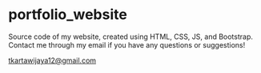 # portfolio_website
Source code of my website, created using HTML, CSS, JS, and Bootstrap. 
Contact me through my email if you have any questions or suggestions!

tkartawijaya12@gmail.com

